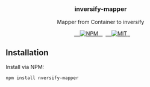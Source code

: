 <h3 align="center">inversify-mapper</h3>
<p align="center">Mapper from Container to inversify</p>

<p align="center">
  <a href="https://www.npmjs.com/package/inversify-mapper">
    <img src="https://img.shields.io/npm/v/inversify-mapper.svg" alt="NPM">
  </a>
  <a href="LICENSE">
    <img src="https://img.shields.io/badge/license-MIT-blue.svg?style=flat-square" alt="MIT">
  </a>
</p>

## Installation

Install via NPM:

```bash
npm install nversify-mapper

```
